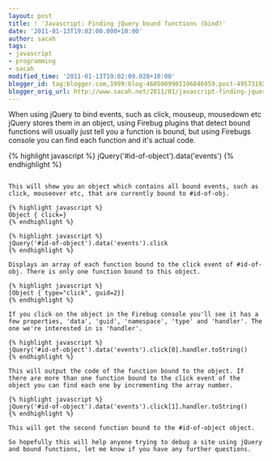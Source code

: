 ```yaml
---
layout: post
title: ! 'Javascript: Finding jQuery bound functions (bind)'
date: '2011-01-13T19:02:00.000+10:00'
author: sacah
tags:
- javascript
- programming
- sacah
modified_time: '2011-01-13T19:02:09.028+10:00'
blogger_id: tag:blogger.com,1999:blog-4605009901196846959.post-4957319241134033179
blogger_orig_url: http://www.sacah.net/2011/01/javascript-finding-jquery-bound.html
---
```


When using jQuery to bind events, such as click, mouseup, mousedown etc jQuery stores them in an object, using Firebug plugins that detect bound functions will usually just tell you a function is bound, but using Firebugs console you can find each function and it's actual code.

{% highlight javascript %}
jQuery('#id-of-object').data('events')
{% endhighlight %}

~~~fold~~~

This will show you an object which contains all bound events, such as click, mouseover etc, that are currently bound to #id-of-obj.

{% highlight javascript %}
Object { click=}
{% endhighlight %}

{% highlight javascript %}
jQuery('#id-of-object').data('events').click
{% endhighlight %}

Displays an array of each function bound to the click event of #id-of-obj. There is only one function bound to this object.

{% highlight javascript %}
[Object { type="click", guid=2}]
{% endhighlight %}

If you click on the object in the Firebug console you'll see it has a few properties, 'data', 'guid', 'namespace', 'type' and 'handler'. The one we're interested in is 'handler'.

{% highlight javascript %}
jQuery('#id-of-object').data('events').click[0].handler.toString()
{% endhighlight %}

This will output the code of the function bound to the object. If there are more than one function bound to the click event of the object you can find each one by incrementing the array number.

{% highlight javascript %}
jQuery('#id-of-object').data('events').click[1].handler.toString()
{% endhighlight %}

This will get the second function bound to the #id-of-object object.

So hopefully this will help anyone trying to debug a site using jQuery and bound functions, let me know if you have any further questions.